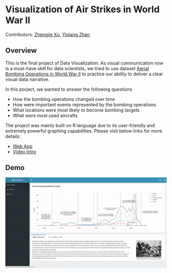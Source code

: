# Visualization of Air Strikes in World War II
Contributors: [Zhengjie Xu](https://github.com/zhengjxu), [Yiqiang Zhao](https://github.com/YiQ-Zhao) 
## Overview
This is the final project of Data Visualization. As visual communication now is a must-have skill for data scientists, we tried to use dataset [Aerial Bombing Operations in World War II](https://www.kaggle.com/usaf/world-war-ii/data) to practice our ability to deliver a clear visual data narrative. 

In this porject, we wanted to answer the following questions
* How the bombing operations changed over time
* How were important events represented by the bombing operations
* What locations were most likely to become bombing targets
* What were most used aircrafts

The project was mainly built on R language due to its user-friendly and extremely powerful graphing capabilities.  Please visit below links for more details:
- [Web App](https://msan622.shinyapps.io/dataviz/)
- [Video Intro](https://www.youtube.com/watch?v=nAYnC-hhqis&feature=youtu.be)

## Demo
![demogif](demo.gif)